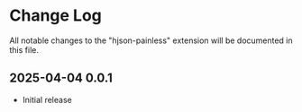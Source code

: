 # Change Log

All notable changes to the "hjson-painless" extension will be documented in this file.

## 2025-04-04 0.0.1

- Initial release
